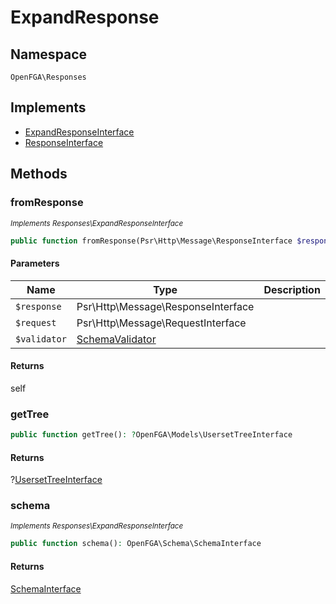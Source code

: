 # ExpandResponse


## Namespace
`OpenFGA\Responses`

## Implements
* [ExpandResponseInterface](Responses/ExpandResponseInterface.md)
* [ResponseInterface](Responses/ResponseInterface.md)



## Methods
### fromResponse

*<small>Implements Responses\ExpandResponseInterface</small>*  

```php
public function fromResponse(Psr\Http\Message\ResponseInterface $response, Psr\Http\Message\RequestInterface $request, OpenFGA\Schema\SchemaValidator $validator): self
```


#### Parameters
| Name | Type | Description |
|------|------|-------------|
| `$response` | Psr\Http\Message\ResponseInterface |  |
| `$request` | Psr\Http\Message\RequestInterface |  |
| `$validator` | [SchemaValidator](Schema/SchemaValidator.md) |  |

#### Returns
self

### getTree


```php
public function getTree(): ?OpenFGA\Models\UsersetTreeInterface
```



#### Returns
?[UsersetTreeInterface](Models/UsersetTreeInterface.md)

### schema

*<small>Implements Responses\ExpandResponseInterface</small>*  

```php
public function schema(): OpenFGA\Schema\SchemaInterface
```



#### Returns
[SchemaInterface](Schema/SchemaInterface.md)

